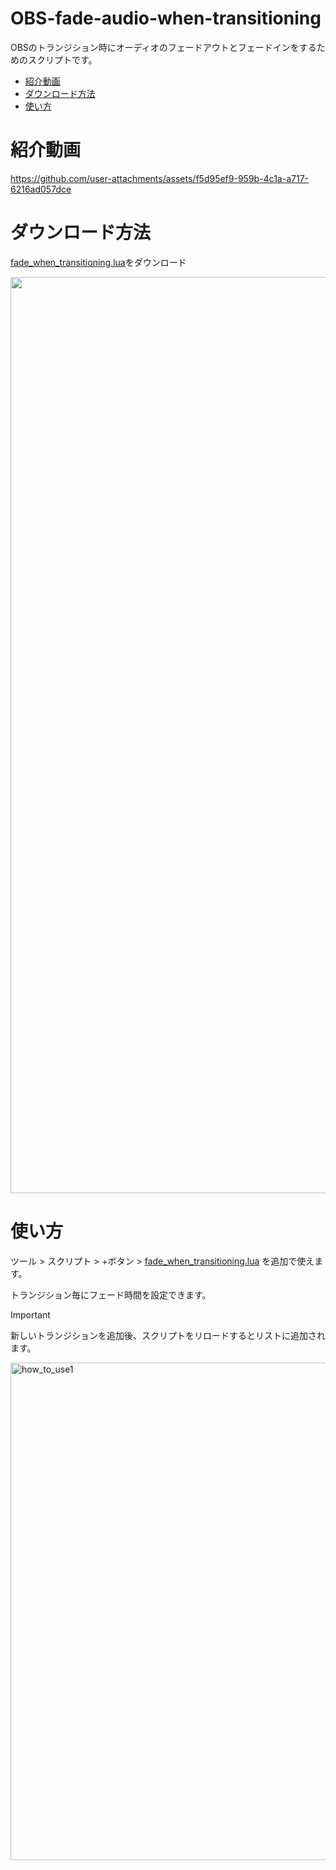 # OBS-fade-audio-when-transitioning

OBSのトランジション時にオーディオのフェードアウトとフェードインをするためのスクリプトです。

+ [紹介動画](#紹介動画)
+ [ダウンロード方法](#ダウンロード方法)
+ [使い方](#使い方)


# 紹介動画

https://github.com/user-attachments/assets/f5d95ef9-959b-4c1a-a717-6216ad057dce

# ダウンロード方法

[fade_when_transitioning.lua](https://github.com/NagaoSouma/OBS-fade-audio-when-transitioning/blob/main/fade_when_transitioning.lua)をダウンロード

<img width="1466" src="https://github.com/user-attachments/assets/603647c7-f97c-4b73-b8f6-d3d53679cc8b">

# 使い方

ツール > スクリプト > +ボタン > [fade_when_transitioning.lua](https://github.com/NagaoSouma/OBS-fade-audio-when-transitioning/blob/main/fade_when_transitioning.lua) を追加で使えます。

トランジション毎にフェード時間を設定できます。

> [!IMPORTANT]
> 新しいトランジションを追加後、スクリプトをリロードするとリストに追加されます。

<img width="796" alt="how_to_use1" src="https://github.com/user-attachments/assets/05f04f53-2e42-4135-beb9-a4ea0432a226">
